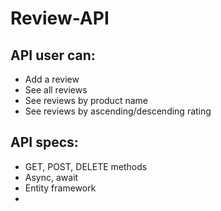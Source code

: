 # Review-API

## API user can:
- Add a review
- See all reviews
- See reviews by product name
- See reviews by ascending/descending rating

## API specs:
- GET, POST, DELETE methods
- Async, await
- Entity framework
-
